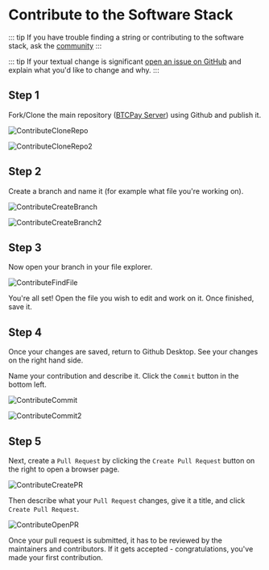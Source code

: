 # Contribute to the Software Stack

::: tip
If you have trouble finding a string or contributing to the software stack, ask the [community](../Community.md)
:::

::: tip
If your textual change is significant [open an issue on GitHub](https://github.com/btcpayserver/btcpayserver/issues/new/choose) and explain what you'd like to change and why.
:::

## **Step 1**

Fork/Clone the main repository ([BTCPay Server](https://github.com/btcpayserver/btcpayserver/)) using Github and publish it.

![ContributeCloneRepo](../img/Contribute/ContributeCloneRepo.jpg)

![ContributeCloneRepo2](../img/Contribute/ContributeCloneRepo2.jpg)

## **Step 2**

Create a branch and name it (for example what file you're working on).

![ContributeCreateBranch](../img/Contribute/ContributeCreateBranch.jpg)

![ContributeCreateBranch2](../img/Contribute/ContributeCreateBranch2.jpg)

## **Step 3**

Now open your branch in your file explorer.

![ContributeFindFile](../img/Contribute/ContributeFindFile.jpg)

You're all set!
Open the file you wish to edit and work on it.
Once finished, save it.

## **Step 4**

Once your changes are saved, return to Github Desktop.
See your changes on the right hand side.

Name your contribution and describe it.
Click the `Commit` button in the bottom left.

![ContributeCommit](../img/Contribute/ContributeCommit.jpg)

![ContributeCommit2](../img/Contribute/ContributeCommit2.jpg)

## **Step 5**

Next, create a `Pull Request` by clicking the `Create Pull Request` button on the right to open a browser page.

![ContributeCreatePR](../img/Contribute/ContributeCreatePR.jpg)

Then describe what your `Pull Request` changes, give it a title, and click `Create Pull Request`.

![ContributeOpenPR](../img/Contribute/ContributeOpenPR.jpg)

Once your pull request is submitted, it has to be reviewed by the maintainers and contributors. If it gets accepted - congratulations, you've made your first contribution.
